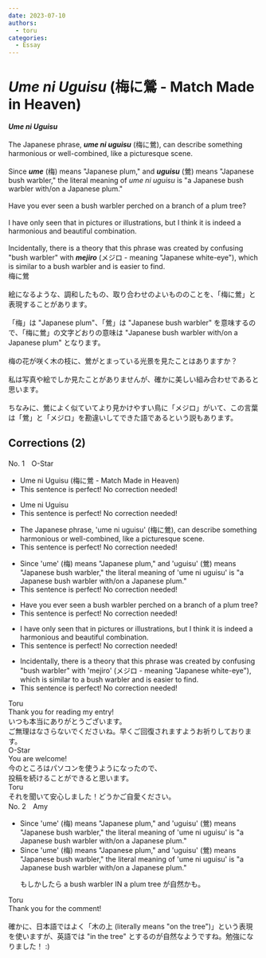 ```yaml
---
date: 2023-07-10
authors:
  - toru
categories:
  - Essay
---
```


<h1 id="subject_show"><strong><em>Ume ni Uguisu</strong></em> (梅に鶯 - Match Made in Heaven)</h1>
<div class="date" hidden>Jul 10, 2023 19:21</div>
<div id="post"><div id="body_show_ori">
<strong><em>Ume ni Uguisu</strong></em><br/><br/>The Japanese phrase, <strong><em>ume ni uguisu</em></strong> (梅に鶯), can describe something harmonious or well-combined, like a picturesque scene.<br/><br/>Since <strong><em>ume</em></strong> (梅) means "Japanese plum," and <strong><em>uguisu</em></strong> (鶯) means "Japanese bush warbler," the literal meaning of <em>ume ni uguisu</em> is "a Japanese bush warbler with/on a Japanese plum."<br/><br/>Have you ever seen a bush warbler perched on a branch of a plum tree?<br/><br/>I have only seen that in pictures or illustrations, but I think it is indeed a harmonious and beautiful combination.<br/><br/>Incidentally, there is a theory that this phrase was created by confusing "bush warbler" with <strong><em>mejiro</em></strong> (メジロ - meaning "Japanese white-eye"), which is similar to a bush warbler and is easier to find.
</div></div>

<!-- more -->

<div id="post_ja"><div id="body_show_mo">
梅に鶯<br/><br/>絵になるような、調和したもの、取り合わせのよいもののことを、「梅に鶯」と表現することがあります。<br/><br/>「梅」は "Japanese plum"、「鶯」は "Japanese bush warbler" を意味するので、「梅に鶯」の文字どおりの意味は "Japanese bush warbler with/on a Japanese plum" となります。<br/><br/>梅の花が咲く木の枝に、鶯がとまっている光景を見たことはありますか？<br/><br/>私は写真や絵でしか見たことがありませんが、確かに美しい組み合わせであると思います。<br/><br/>ちなみに、鶯によく似ていてより見かけやすい鳥に「メジロ」がいて、この言葉は「鶯」と「メジロ」を勘違いしてできた語であるという説もあります。
</div></div>

## Corrections (2)
<div id="block"><div class="first_name"> No. 1　<span class="just_name">O-Star</span></div><div id="block2">
<ul class="correction_field">
<li class="incorrect">Ume ni Uguisu (梅に鶯 - Match Made in Heaven)</li>
<li class="corrected perfect">This sentence is perfect! No correction needed!</li>
</ul>
<ul class="correction_field">
<li class="incorrect">Ume ni Uguisu</li>
<li class="corrected perfect">This sentence is perfect! No correction needed!</li>
</ul>
<ul class="correction_field">
<li class="incorrect">The Japanese phrase, 'ume ni uguisu' (梅に鶯), can describe something harmonious or well-combined, like a picturesque scene.</li>
<li class="corrected perfect">This sentence is perfect! No correction needed!</li>
</ul>
<ul class="correction_field">
<li class="incorrect">Since 'ume' (梅) means "Japanese plum," and 'uguisu' (鶯) means "Japanese bush warbler," the literal meaning of 'ume ni uguisu' is "a Japanese bush warbler with/on a Japanese plum."</li>
<li class="corrected perfect">This sentence is perfect! No correction needed!</li>
</ul>
<ul class="correction_field">
<li class="incorrect">Have you ever seen a bush warbler perched on a branch of a plum tree?</li>
<li class="corrected perfect">This sentence is perfect! No correction needed!</li>
</ul>
<ul class="correction_field">
<li class="incorrect">I have only seen that in pictures or illustrations, but I think it is indeed a harmonious and beautiful combination.</li>
<li class="corrected perfect">This sentence is perfect! No correction needed!</li>
</ul>
<ul class="correction_field">
<li class="incorrect">Incidentally, there is a theory that this phrase was created by confusing "bush warbler" with 'mejiro' (メジロ - meaning "Japanese white-eye"), which is similar to a bush warbler and is easier to find.</li>
<li class="corrected perfect">This sentence is perfect! No correction needed!</li>
</ul>
</div><div class="name"><span class="just_name">Toru</span><br>
Thank you for reading my entry!<br/>いつも本当にありがとうございます。<br/>ご無理はなさらないでくださいね。早くご回復されますようお祈りしております。 
</div>
<div class="name"><span class="just_name">O-Star</span><br>
You are welcome!<br/>今のところはパソコンを使うようになったので、<br/>投稿を続けることができると思います。
</div>
<div class="name"><span class="just_name">Toru</span><br>
それを聞いて安心しました！どうかご自愛ください。
</div>
</div>
<div id="block"><div class="first_name"> No. 2　<span class="just_name">Amy</span></div><div id="block2">
<ul class="correction_field">
<li class="incorrect">Since 'ume' (梅) means "Japanese plum," and 'uguisu' (鶯) means "Japanese bush warbler," the literal meaning of 'ume ni uguisu' is "a Japanese bush warbler with/on a Japanese plum."</li>
<li class="corrected correct">
Since 'ume' (梅) means "Japanese plum," and 'uguisu' (鶯) means "Japanese bush warbler," the literal meaning of 'ume ni uguisu' is "a Japanese bush warbler with/on a Japanese plum."
<p class="correction_comment">もしかしたら a bush warbler IN a plum tree が自然かも。</p>
</li>
</ul>
</div><div class="name"><span class="just_name">Toru</span><br>
Thank you for the comment!<br/><br/>確かに、日本語ではよく「木の上 (literally means "on the tree")」という表現を使いますが、英語では "in the tree" とするのが自然なようですね。勉強になりました！ :)
</div>
</div>
